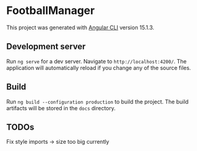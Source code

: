 # FootballManager

This project was generated with [Angular CLI](https://github.com/angular/angular-cli) version 15.1.3.

## Development server

Run `ng serve` for a dev server. Navigate to `http://localhost:4200/`. The application will automatically reload if you change any of the source files.

## Build

Run `ng build --configuration production` to build the project. The build artifacts will be stored in the `docs` directory.

## TODOs

Fix style imports -> size too big currently

